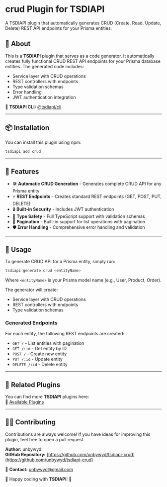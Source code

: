 # **crud Plugin for TSDIAPI**

A TSDIAPI plugin that automatically generates CRUD (Create, Read, Update, Delete) REST API endpoints for your Prisma entities.

## 📌 About

This is a **TSDIAPI** plugin that serves as a code generator. It automatically creates fully functional CRUD REST API endpoints for your Prisma database entities. The generated code includes:

- Service layer with CRUD operations
- REST controllers with endpoints
- Type validation schemas
- Error handling
- JWT authentication integration

🔗 **TSDIAPI CLI:** [@tsdiapi/cli](https://www.npmjs.com/package/@tsdiapi/cli)

---

## 📦 Installation

You can install this plugin using npm:

```bash
tsdiapi add crud
```

---

## 🚀 Features

- 🛠 **Automatic CRUD Generation** - Generates complete CRUD API for any Prisma entity
- ⚡ **REST Endpoints** - Creates standard REST endpoints (GET, POST, PUT, DELETE)
- 🔒 **Built-in Security** - Includes JWT authentication
- 📝 **Type Safety** - Full TypeScript support with validation schemas
- 🔄 **Pagination** - Built-in support for list operations with pagination
- 🛡️ **Error Handling** - Comprehensive error handling and validation

---

## 🔧 Usage

To generate CRUD API for a Prisma entity, simply run:

```bash
tsdiapi generate crud <entityName>
```

Where `<entityName>` is your Prisma model name (e.g., User, Product, Order).

The generator will create:
- Service layer with CRUD operations
- REST controllers with endpoints
- Type validation schemas

### Generated Endpoints

For each entity, the following REST endpoints are created:

- `GET /` - List entities with pagination
- `GET /:id` - Get entity by ID
- `POST /` - Create new entity
- `PUT /:id` - Update entity
- `DELETE /:id` - Delete entity

---

## 🔗 Related Plugins

You can find more **TSDIAPI** plugins here:  
🔗 [Available Plugins](https://www.npmjs.com/search?q=%40tsdiapi)

---

## 👨‍💻 Contributing

Contributions are always welcome! If you have ideas for improving this plugin, feel free to open a pull request.

**Author:** unbywyd  
**GitHub Repository:** [https://github.com/unbywyd/tsdiapi-crud](https://github.com/unbywyd/tsdiapi-crud)  

📧 **Contact:** unbywyd@gmail.com

🚀 Happy coding with **TSDIAPI**! 🎉
